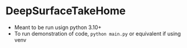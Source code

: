 # DeepSurfaceTakeHome
- Meant to be run usign python 3.10+
- To run demonstration of code, `python main.py` or equivalent if using venv
